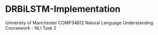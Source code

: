 # DRBiLSTM-Implementation
University of Manchester COMP34812 Natural Language Understanding Coursework - NLI Task 2
